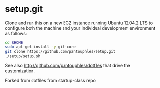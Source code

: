 setup.git
=========
Clone and run this on a new EC2 instance running Ubuntu 12.04.2 LTS to
configure both the machine and your individual development environment as
follows:

```sh
cd $HOME
sudo apt-get install -y git-core
git clone https://github.com/pantouphles/setup.git
./setup/setup.sh   
```

See also http://github.com/pantouphles/dotfiles that drive the customization.

Forked from dotfiles from startup-class repo.





